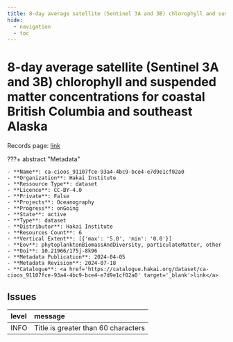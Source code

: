 ```yaml
---
title: 8-day average satellite (Sentinel 3A and 3B) chlorophyll and suspended matter concentrations for coastal British Columbia and southeast Alaska
hide:
  - navigation
  - toc
---
```


# 8-day average satellite (Sentinel 3A and 3B) chlorophyll and suspended matter concentrations for coastal British Columbia and southeast Alaska

Records page: <a href='https://catalogue.hakai.org/dataset/ca-cioos_91107fce-93a4-4bc9-bce4-e7d9e1cf02a0' target='_blank'>link</a>

???+ abstract "Metadata"

    - **Name**: ca-cioos_91107fce-93a4-4bc9-bce4-e7d9e1cf02a0 
    - **Organization**: Hakai Institute 
    - **Ressource Type**: dataset 
    - **Licence**: CC-BY-4.0 
    - **Private**: False 
    - **Projects**: Oceanography 
    - **Progress**: onGoing 
    - **State**: active 
    - **Type**: dataset 
    - **Distributor**: Hakai Institute 
    - **Resources Count**: 6 
    - **Vertical Extent**: [{'max': '5.0', 'min': '0.0'}] 
    - **Eov**: phytoplanktonBiomassAndDiversity, particulateMatter, other 
    - **Doi**: 10.21966/175j-8k96 
    - **Metadata Publication**: 2024-04-05 
    - **Metadata Revision**: 2024-07-18 
    - **Catalogue**: <a href='https://catalogue.hakai.org/dataset/ca-cioos_91107fce-93a4-4bc9-bce4-e7d9e1cf02a0' target='_blank'>link</a> 

<div id='map'></div>




## Issues
| level   | message                             |
|:--------|:------------------------------------|
| INFO    | Title is greater than 60 characters |


<script>
   document.addEventListener("DOMContentLoaded", function() {
    var map = L.map('map').setView([51.505, -125.09], 5);
    L.tileLayer('https://tile.openstreetmap.org/{z}/{x}/{y}.png', {
        maxZoom: 19,
        attribution: '&copy; <a href="http://www.openstreetmap.org/copyright">OpenStreetMap</a>'
    }).addTo(map);
    var geojsonFeature = {
        "type": "Feature",
        "properties": {
            "name" : "8-day average satellite (Sentinel 3A and 3B) chlorophyll and suspended matter concentrations for coastal British Columbia and southeast Alaska"
        },
        "geometry": {'type': 'Polygon', 'coordinates': [[[-139.0, 47.0], [-121.5, 47.0], [-121.5, 59.5], [-139.0, 59.5], [-139.0, 47.0]]]}
    }
    L.geoJSON(geojsonFeature).addTo(map);
   })
</script>